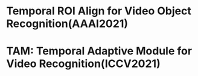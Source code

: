 # Temporal ROI Align for Video Object Recognition(AAAI2021)
# TAM: Temporal Adaptive Module for Video Recognition(ICCV2021)
